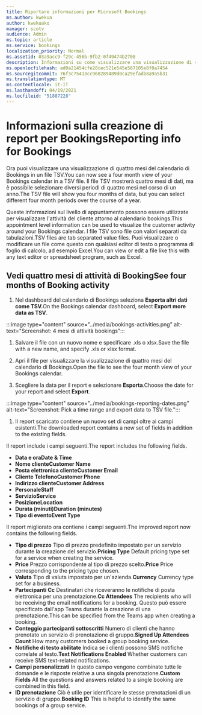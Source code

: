 ```yaml
---
title: Riportare informazioni per Microsoft Bookings
ms.author: kwekua
author: kwekuako
manager: scotv
audience: Admin
ms.topic: article
ms.service: bookings
localization_priority: Normal
ms.assetid: 03a9acc9-f29c-456b-9fb2-0f49474b2708
description: Informazioni su come visualizzare una visualizzazione di 4 mesi dell'attività di Bookings
ms.openlocfilehash: ad0a21454cfe28cec521e545e587105e8f8a7454
ms.sourcegitcommit: 76f3c75413cc960289489d0ca29efadb8a9a5b31
ms.translationtype: MT
ms.contentlocale: it-IT
ms.lasthandoff: 04/19/2021
ms.locfileid: "51887228"
---
```

# <a name="reporting-info-for-bookings"></a><span data-ttu-id="c0c99-103">Informazioni sulla creazione di report per Bookings</span><span class="sxs-lookup"><span data-stu-id="c0c99-103">Reporting info for Bookings</span></span>

<span data-ttu-id="c0c99-104">Ora puoi visualizzare una visualizzazione di quattro mesi del calendario di Bookings in un file TSV.</span><span class="sxs-lookup"><span data-stu-id="c0c99-104">You can now see a four month view of your Bookings calendar in a TSV file.</span></span> <span data-ttu-id="c0c99-105">Il file TSV mostrerà quattro mesi di dati, ma è possibile selezionare diversi periodi di quattro mesi nel corso di un anno.</span><span class="sxs-lookup"><span data-stu-id="c0c99-105">The TSV file will show you four months of data, but you can select different four month periods over the course of a year.</span></span>

<span data-ttu-id="c0c99-106">Queste informazioni sul livello di appuntamento possono essere utilizzate per visualizzare l'attività del cliente attorno al calendario bookings.</span><span class="sxs-lookup"><span data-stu-id="c0c99-106">This appointment level information can be used to visualize the customer activity around your Bookings calendar.</span></span> <span data-ttu-id="c0c99-107">I file TSV sono file con valori separati da tabulazioni.</span><span class="sxs-lookup"><span data-stu-id="c0c99-107">TSV files are tab separated value files.</span></span> <span data-ttu-id="c0c99-108">Puoi visualizzare o modificare un file come questo con qualsiasi editor di testo o programma di foglio di calcolo, ad esempio Excel.</span><span class="sxs-lookup"><span data-stu-id="c0c99-108">You can view or edit a file like this with any text editor or spreadsheet program, such as Excel.</span></span>

## <a name="see-four-months-of-booking-activity"></a><span data-ttu-id="c0c99-109">Vedi quattro mesi di attività di Booking</span><span class="sxs-lookup"><span data-stu-id="c0c99-109">See four months of Booking activity</span></span>

1. <span data-ttu-id="c0c99-110">Nel dashboard del calendario di Bookings seleziona **Esporta altri dati come TSV.**</span><span class="sxs-lookup"><span data-stu-id="c0c99-110">On the Bookings calendar dashboard, select **Export more data as TSV**.</span></span>

:::image type="content" source="../media/bookings-activities.png" alt-text="Screenshot: 4 mesi di attività bookings":::

1. <span data-ttu-id="c0c99-112">Salvare il file con un nuovo nome e specificare .xls o xlsx.</span><span class="sxs-lookup"><span data-stu-id="c0c99-112">Save the file with a new name, and specify .xls or xlsx format.</span></span>

1. <span data-ttu-id="c0c99-113">Apri il file per visualizzare la visualizzazione di quattro mesi del calendario di Bookings.</span><span class="sxs-lookup"><span data-stu-id="c0c99-113">Open the file to see the four month view of your Bookings calendar.</span></span>

1. <span data-ttu-id="c0c99-114">Scegliere la data per il report e selezionare **Esporta**.</span><span class="sxs-lookup"><span data-stu-id="c0c99-114">Choose the date for your report and select **Export**.</span></span>

:::image type="content" source="../media/bookings-reporting-dates.png" alt-text="Screenshot: Pick a time range and export data to TSV file.":::

1. <span data-ttu-id="c0c99-116">Il report scaricato contiene un nuovo set di campi oltre ai campi esistenti.</span><span class="sxs-lookup"><span data-stu-id="c0c99-116">The downloaded report contains a new set of fields in addition to the existing fields.</span></span>

<span data-ttu-id="c0c99-117">Il report include i campi seguenti.</span><span class="sxs-lookup"><span data-stu-id="c0c99-117">The report includes the following fields.</span></span>

 - <span data-ttu-id="c0c99-118">**Data e ora**</span><span class="sxs-lookup"><span data-stu-id="c0c99-118">**Date & Time**</span></span>
- <span data-ttu-id="c0c99-119">**Nome cliente**</span><span class="sxs-lookup"><span data-stu-id="c0c99-119">**Customer Name**</span></span>
- <span data-ttu-id="c0c99-120">**Posta elettronica cliente**</span><span class="sxs-lookup"><span data-stu-id="c0c99-120">**Customer Email**</span></span>
- <span data-ttu-id="c0c99-121">**Cliente Telefono**</span><span class="sxs-lookup"><span data-stu-id="c0c99-121">**Customer Phone**</span></span>
- <span data-ttu-id="c0c99-122">**Indirizzo cliente**</span><span class="sxs-lookup"><span data-stu-id="c0c99-122">**Customer Address**</span></span>
- <span data-ttu-id="c0c99-123">**Personale**</span><span class="sxs-lookup"><span data-stu-id="c0c99-123">**Staff**</span></span>
- <span data-ttu-id="c0c99-124">**Servizio**</span><span class="sxs-lookup"><span data-stu-id="c0c99-124">**Service**</span></span>
- <span data-ttu-id="c0c99-125">**Posizione**</span><span class="sxs-lookup"><span data-stu-id="c0c99-125">**Location**</span></span>
- <span data-ttu-id="c0c99-126">**Durata (minuti)**</span><span class="sxs-lookup"><span data-stu-id="c0c99-126">**Duration (minutes)**</span></span>
- <span data-ttu-id="c0c99-127">**Tipo di evento**</span><span class="sxs-lookup"><span data-stu-id="c0c99-127">**Event Type**</span></span>

<span data-ttu-id="c0c99-128">Il report migliorato ora contiene i campi seguenti.</span><span class="sxs-lookup"><span data-stu-id="c0c99-128">The improved report now contains the following fields.</span></span>

- <span data-ttu-id="c0c99-129">**Tipo di prezzo**   Tipo di prezzo predefinito impostato per un servizio durante la creazione del servizio.</span><span class="sxs-lookup"><span data-stu-id="c0c99-129">**Pricing Type**   Default pricing type set for a service when creating the service.</span></span>
- <span data-ttu-id="c0c99-130">**Price**   Prezzo corrispondente al tipo di prezzo scelto.</span><span class="sxs-lookup"><span data-stu-id="c0c99-130">**Price**   Price corresponding to the pricing type chosen.</span></span>
- <span data-ttu-id="c0c99-131">**Valuta**   Tipo di valuta impostato per un'azienda.</span><span class="sxs-lookup"><span data-stu-id="c0c99-131">**Currency**   Currency type set for a business.</span></span>
- <span data-ttu-id="c0c99-132">**Partecipanti Cc**   Destinatari che riceveranno le notifiche di posta elettronica per una prenotazione.</span><span class="sxs-lookup"><span data-stu-id="c0c99-132">**Cc Attendees**   The recipients who will be receiving the email notifications for a booking.</span></span> <span data-ttu-id="c0c99-133">Questo può essere specificato dall'app Teams durante la creazione di una prenotazione.</span><span class="sxs-lookup"><span data-stu-id="c0c99-133">This can be specified from the Teams app when creating a booking.</span></span>
- <span data-ttu-id="c0c99-134">**Conteggio partecipanti sottoscritti**   Numero di clienti che hanno prenotato un servizio di prenotazione di gruppo.</span><span class="sxs-lookup"><span data-stu-id="c0c99-134">**Signed Up Attendees Count**   How many customers booked a group booking service.</span></span>
- <span data-ttu-id="c0c99-135">**Notifiche di testo abilitate**   Indica se i clienti possono SMS notifiche correlate al testo.</span><span class="sxs-lookup"><span data-stu-id="c0c99-135">**Text Notifications Enabled**   Whether customers can receive SMS text-related notifications.</span></span>
- <span data-ttu-id="c0c99-136">**Campi personalizzati**   In questo campo vengono combinate tutte le domande e le risposte relative a una singola prenotazione.</span><span class="sxs-lookup"><span data-stu-id="c0c99-136">**Custom Fields**   All the questions and answers related to a single booking are combined in this field.</span></span>
- <span data-ttu-id="c0c99-137">**ID prenotazione**   Ciò è utile per identificare le stesse prenotazioni di un servizio di gruppo.</span><span class="sxs-lookup"><span data-stu-id="c0c99-137">**Booking ID**   This is helpful to identify the same bookings of a group service.</span></span>

